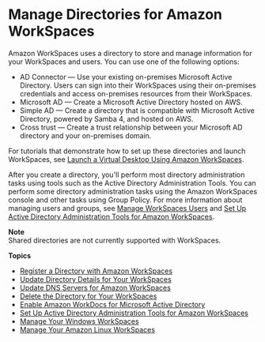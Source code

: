 # Manage Directories for Amazon WorkSpaces<a name="manage-workspaces-directory"></a>

Amazon WorkSpaces uses a directory to store and manage information for your WorkSpaces and users\. You can use one of the following options:
+ AD Connector — Use your existing on\-premises Microsoft Active Directory\. Users can sign into their WorkSpaces using their on\-premises credentials and access on\-premises resources from their WorkSpaces\.
+ Microsoft AD — Create a Microsoft Active Directory hosted on AWS\.
+ Simple AD — Create a directory that is compatible with Microsoft Active Directory, powered by Samba 4, and hosted on AWS\.
+ Cross trust — Create a trust relationship between your Microsoft AD directory and your on\-premises domain\.

For tutorials that demonstrate how to set up these directories and launch WorkSpaces, see [Launch a Virtual Desktop Using Amazon WorkSpaces](launch-workspaces-tutorials.md)\.

After you create a directory, you'll perform most directory administration tasks using tools such as the Active Directory Administration Tools\. You can perform some directory administration tasks using the Amazon WorkSpaces console and other tasks using Group Policy\. For more information about managing users and groups, see [Manage WorkSpaces Users](manage-workspaces-users.md) and [Set Up Active Directory Administration Tools for Amazon WorkSpaces](directory_administration.md)\.

**Note**  
Shared directories are not currently supported with WorkSpaces\.

**Topics**
+ [Register a Directory with Amazon WorkSpaces](register-deregister-directory.md)
+ [Update Directory Details for Your WorkSpaces](update-directory-details.md)
+ [Update DNS Servers for Amazon WorkSpaces](update-dns-server.md)
+ [Delete the Directory for Your WorkSpaces](delete-workspaces-directory.md)
+ [Enable Amazon WorkDocs for Microsoft Active Directory](enable-workdocs-active-directory.md)
+ [Set Up Active Directory Administration Tools for Amazon WorkSpaces](directory_administration.md)
+ [Manage Your Windows WorkSpaces](group_policy.md)
+ [Manage Your Amazon Linux WorkSpaces](manage_linux_workspace.md)